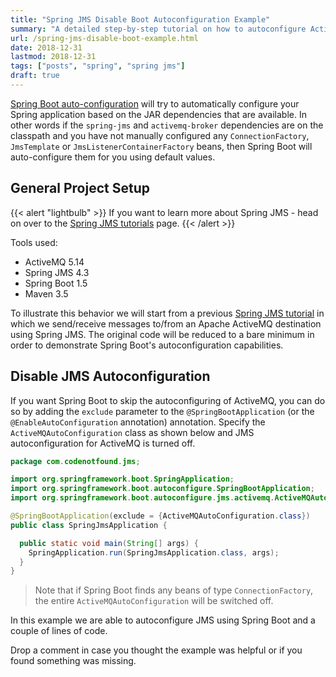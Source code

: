 ```yaml
---
title: "Spring JMS Disable Boot Autoconfiguration Example"
summary: "A detailed step-by-step tutorial on how to autoconfigure ActiveMQ and Spring JMS using Spring Boot."
url: /spring-jms-disable-boot-example.html
date: 2018-12-31
lastmod: 2018-12-31
tags: ["posts", "spring", "spring jms"]
draft: true
---
```


[Spring Boot auto-configuration](http://docs.spring.io/spring-boot/docs/current/reference/html/using-boot-auto-configuration.html) will try to automatically configure your Spring application based on the JAR dependencies that are available. In other words if the `spring-jms` and `activemq-broker` dependencies are on the classpath and you have not manually configured any `ConnectionFactory`, `JmsTemplate` or `JmsListenerContainerFactory` beans, then Spring Boot will auto-configure them for you using default values.

## General Project Setup

{{< alert "lightbulb" >}}
If you want to learn more about Spring JMS - head on over to the [Spring JMS tutorials](/spring-jms-tutorials) page.
{{< /alert >}}

Tools used:

* ActiveMQ 5.14
* Spring JMS 4.3
* Spring Boot 1.5
* Maven 3.5

To illustrate this behavior we will start from a previous [Spring JMS tutorial](/2017/05/spring-jms-activemq-consumer-producer-example.html) in which we send/receive messages to/from an Apache ActiveMQ destination using Spring JMS. The original code will be reduced to a bare minimum in order to demonstrate Spring Boot's autoconfiguration capabilities.

## Disable JMS Autoconfiguration

If you want Spring Boot to skip the autoconfiguring of ActiveMQ, you can do so by adding the `exclude` parameter to the `@SpringBootApplication` (or the `@EnableAutoConfiguration` annotation) annotation. Specify the `ActiveMQAutoConfiguration` class as shown below and JMS autoconfiguration for ActiveMQ is turned off.

``` java
package com.codenotfound.jms;

import org.springframework.boot.SpringApplication;
import org.springframework.boot.autoconfigure.SpringBootApplication;
import org.springframework.boot.autoconfigure.jms.activemq.ActiveMQAutoConfiguration;

@SpringBootApplication(exclude = {ActiveMQAutoConfiguration.class})
public class SpringJmsApplication {

  public static void main(String[] args) {
    SpringApplication.run(SpringJmsApplication.class, args);
  }
}
```

> Note that if Spring Boot finds any beans of type `ConnectionFactory`, the entire `ActiveMQAutoConfiguration` will be switched off.

In this example we are able to autoconfigure JMS using Spring Boot and a couple of lines of code.

Drop a comment in case you thought the example was helpful or if you found something was missing.
